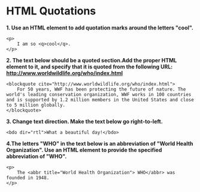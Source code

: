 # **HTML Quotations**

**1. Use an HTML element to add quotation marks around the letters "cool".**

```
<p>
    I am so <q>cool</q>.
</p>
```

**2. The text below should be a quoted section.Add the proper HTML element to it, and specify that it is quoted from the following URL: http://www.worldwildlife.org/who/index.html**

```
<blockquote cite="http://www.worldwildlife.org/who/index.html">
    For 50 years, WWF has been protecting the future of nature. The world's leading conservation organization, WWF works in 100 countries and is supported by 1.2 million members in the United States and close to 5 million globally.
</blockquote>
```

**3. Change text direction. Make the text below go right-to-left.**

```
<bdo dir="rtl">What a beautiful day!</bdo>
```

**4.The letters "WHO" in the text below is an abbreviation of "World Health Organization". Use an HTML element to provide the specified abbreviation of "WHO".**

```
<p>
    The <abbr title="World Health Organization"> WHO</abbr> was founded in 1948.
</p>
```